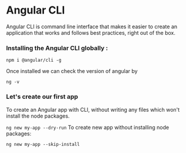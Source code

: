 # Angular CLI

Angular CLI is command line interface that makes it easier to create an application that works and follows best practices, right out of the box.

### Installing the Angular CLI globally :

`
npm i @angular/cli -g
`

Once installed we can check the version of angular by 

`
ng -v
`

### Let's create our first app
To create an Angular app with CLI, without writing any files which won't install the node packages.

`
ng new my-app --dry-run
`
To create new app without installing node packages:

`
ng new my-app --skip-install
`
